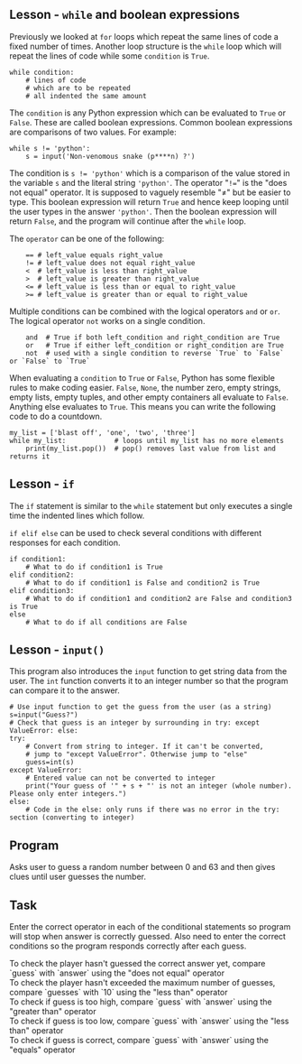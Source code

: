 ## Lesson - `while` and boolean expressions
Previously we looked at `for` loops which repeat the
same lines of code a fixed number of times. Another loop structure is
the `while` loop which will repeat the lines of code while some
`condition` is `True`.

    while condition:
        # lines of code
        # which are to be repeated
        # all indented the same amount

The `condition` is any Python expression which can be evaluated to `True` or `False`. These are called boolean expressions.
Common boolean expressions are comparisons of two values. For example:

    while s != 'python':
        s = input('Non-venomous snake (p****n) ?')

The condition is `s != 'python'` which is a comparison of the value stored
in the variable `s` and the literal string `'python'`. The operator "`!=`" is the "does not equal"
operator. It is supposed to vaguely resemble "≠" but be easier to type. This boolean expression will return `True` and hence keep looping until
the user types in the answer `'python'`. Then the boolean expression will return `False`, and the program will continue after the `while` loop.

The `operator` can be one of the following:

        == # left_value equals right_value
        != # left_value does not equal right_value
        <  # left_value is less than right_value
        >  # left_value is greater than right_value
        <= # left_value is less than or equal to right_value
        >= # left_value is greater than or equal to right_value

Multiple conditions can be combined with the logical operators `and` or `or`. The logical operator `not` works on a single condition.

        and  # True if both left_condition and right_condition are True
        or   # True if either left_condition or right_condition are True
        not  # used with a single condition to reverse `True` to `False` or `False` to `True`

When evaluating a `condition` to `True` or `False`, Python has some flexible rules to make coding easier.
`False`, `None`, the number zero, empty strings, empty lists, empty tuples, and other empty containers all evaluate
to `False`. Anything else evaluates to `True`. This means you can write the following code to do a countdown.

    my_list = ['blast off', 'one', 'two', 'three']
    while my_list:            # loops until my_list has no more elements
        print(my_list.pop())  # pop() removes last value from list and returns it

## Lesson - `if`
The `if` statement is similar to the `while` statement but only executes a single time
the indented lines which follow.

`if elif else` can be used to check several conditions with different responses
for each condition.

    if condition1:
        # What to do if condition1 is True
    elif condition2:
        # What to do if condition1 is False and condition2 is True
    elif condition3:
        # What to do if condition1 and condition2 are False and condition3 is True
    else
        # What to do if all conditions are False

## Lesson - `input()`
This program also introduces the `input` function to get string data from the user.
The `int` function converts it to an integer number so that the program can compare
it to the answer.

    # Use input function to get the guess from the user (as a string)
    s=input("Guess?")
    # Check that guess is an integer by surrounding in try: except ValueError: else:
    try:
        # Convert from string to integer. If it can't be converted,
        # jump to "except ValueError". Otherwise jump to "else"
        guess=int(s)
    except ValueError:
        # Entered value can not be converted to integer
        print("Your guess of '" + s + "' is not an integer (whole number). Please only enter integers.")
    else:
        # Code in the else: only runs if there was no error in the try: section (converting to integer)


## Program

Asks user to guess a random number between 0 and 63 and then gives clues until user
guesses the number.

## Task

Enter the correct operator in each of the conditional statements so program will stop when answer is correctly guessed. Also need to enter the correct conditions
so the program responds correctly after each guess.

<div class='hint'>To check the player hasn't guessed the correct answer yet, compare `guess` with `answer` using the "does not equal" operator</div>
<div class='hint'>To check the player hasn't exceeded the maximum number of guesses, compare `guesses` with `10` using the "less than" operator</div>
<div class='hint'>To check if guess is too high, compare `guess` with `answer` using the "greater than" operator</div>
<div class='hint'>To check if guess is too low, compare `guess` with `answer` using the "less than" operator</div>
<div class='hint'>To check if guess is correct, compare `guess` with `answer` using the "equals" operator</div>


